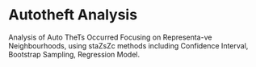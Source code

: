 # Autotheft Analysis
Analysis of Auto TheTs Occurred Focusing on Representa-ve Neighbourhoods, using staZsZc methods including Confidence Interval, Bootstrap Sampling, Regression Model.
